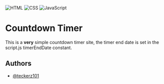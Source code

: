 ![HTML](https://img.shields.io/badge/HTML-DD4B25)
![CSS](https://img.shields.io/badge/CSS-254BDD)
![JavaScript](https://img.shields.io/badge/JavaScript-F7E025)



# Countdown Timer

This is a **very** simple countdown timer site, the timer end date is set in the script.js timerEndDate constant.


## Authors

- [@teckerz101](https://www.github.com/teckerz101)

